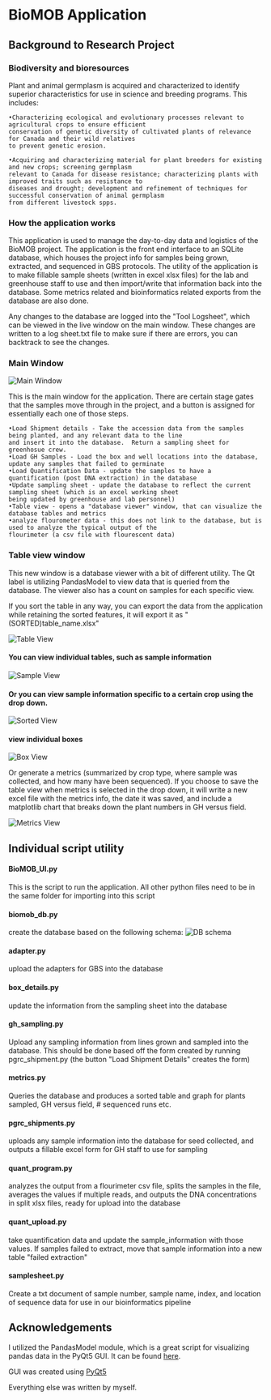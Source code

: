 # BioMOB Application

## Background to Research Project
### Biodiversity and bioresources

Plant and animal germplasm is acquired and characterized to identify superior characteristics for use in science and breeding programs. This includes:

    •Characterizing ecological and evolutionary processes relevant to agricultural crops to ensure efficient
    conservation of genetic diversity of cultivated plants of relevance for Canada and their wild relatives 
    to prevent genetic erosion.

    •Acquiring and characterizing material for plant breeders for existing and new crops; screening germplasm
    relevant to Canada for disease resistance; characterizing plants with improved traits such as resistance to
    diseases and drought; development and refinement of techniques for successful conservation of animal germplasm
    from different livestock spps.

### How the application works

This application is used to manage the day-to-day data and logistics of the BioMOB project.  The application is the front end interface to an SQLite database, which houses the project info for samples being grown, extracted, and sequenced in GBS protocols.  The utility of the application is to make fillable sample sheets (written in excel xlsx files) for the lab and greenhouse staff to use and then import/write that information back into the database.  Some metrics related and bioinformatics related exports from the database are also done.

Any changes to the database are logged into the "Tool Logsheet", which can be viewed in the live window on the main window.  These changes are written to a log sheet.txt file to make sure if there are errors, you can backtrack to see the changes.


### Main Window
![Main Window](https://raw.github.com/elderberry-smells/BioMOB/screenshots/main_window.PNG)

This is the main window for the application.  There are certain stage gates that the samples move through in the project, and a button is assigned for essentially each one of those steps.  

    •Load Shipment details - Take the accession data from the samples being planted, and any relevant data to the line
    and insert it into the database.  Return a sampling sheet for greenhosue crew.
    •Load GH Samples - Load the box and well locations into the database, update any samples that failed to germinate
    •Load Quantification Data - update the samples to have a quantification (post DNA extraction) in the database
    •Update sampling sheet - update the database to reflect the current sampling sheet (which is an excel working sheet
    being updated by greenhouse and lab personnel)
    •Table view - opens a "database viewer" window, that can visualize the database tables and metrics
    •analyze flourometer data - this does not link to the database, but is used to analyze the typical output of the
    flourimeter (a csv file with flourescent data)

### Table view window

This new window is a database viewer with a bit of different utility.  The Qt label is utilizing PandasModel to view data that is queried from the database.  The viewer also has a count on samples for each specific view.  

If you sort the table in any way, you can export the data from the application while retaining the sorted features, it will export it as "(SORTED)table_name.xlsx"

![Table View](https://raw.github.com/elderberry-smells/BioMOB/screenshots/table_view.PNG)

#### You can view individual tables, such as sample information

![Sample View](https://raw.github.com/elderberry-smells/BioMOB/screenshots/table_sampleinfo.PNG)

#### Or you can view sample information specific to a certain crop using the drop down. 

![Sorted View](https://raw.github.com/elderberry-smells/BioMOB/screenshots/table_sampleinfo_barley.PNG)

#### view individual boxes

![Box View](https://raw.github.com/elderberry-smells/BioMOB/screenshots/table_boxview.PNG)

Or generate a metrics (summarized by crop type, where sample was collected, and how many have been sequenced).  If you choose to save the table view when metrics is selected in the drop down, it will write a new excel file with the metrics info, the date it was saved, and include a matplotlib chart that breaks down the plant numbers in GH versus field.

![Metrics View](https://raw.github.com/elderberry-smells/BioMOB/screenshots/table_metrics.PNG)


## Individual script utility

#### BioMOB_UI.py
This is the script to run the application.  All other python files need to be in the same folder for importing into this script

#### biomob_db.py
create the database based on the following schema:
![DB schema](https://raw.github.com/elderberry-smells/BioMOB/screenshots/schema.png)

#### adapter.py
upload the adapters for GBS into the database

#### box_details.py
update the information from the sampling sheet into the database

#### gh_sampling.py 
Upload any sampling information from lines grown and sampled into the database.  This should be done based off the form created by running pgrc_shipment.py (the button "Load Shipment Details" creates the form)

#### metrics.py
Queries the database and produces a sorted table and graph for plants sampled, GH versus field, # sequenced runs etc.

#### pgrc_shipments.py
uploads any sample information into the database for seed collected, and outputs a fillable excel form for GH staff to use for sampling

#### quant_program.py
analyzes the output from a flourimeter csv file, splits the samples in the file, averages the values if multiple reads, and outputs the DNA concentrations in split xlsx files, ready for upload into the database

#### quant_upload.py
take quantification data and update the sample_information with those values.  If samples failed to extract, move that sample information into a new table "failed extraction"

#### samplesheet.py
Create a txt document of sample number, sample name, index, and location of sequence data for use in our bioinformatics pipeline

## Acknowledgements
I utilized the PandasModel module, which is a great script for visualizing pandas data in the PyQt5 GUI.  It can be found [here](https://github.com/Winand/dataframemodel/blob/master/pandasmodel.py).  

GUI was created using [PyQt5](https://pypi.org/project/PyQt5/)

Everything else was written by myself.
